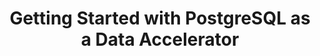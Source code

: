 ---
type: docs
title: "Getting Started with PostgreSQL as a Data Accelerator"
linkTitle: "PostgreSQL Data Accelerator"
description: 'Configure PostgreSQL as a Data Accelerator'
weight: 60
---